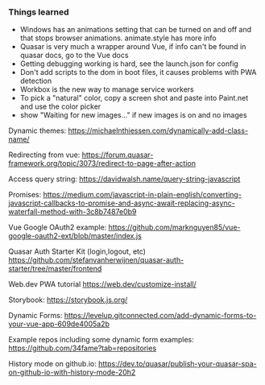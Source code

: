 ### Things learned

- Windows has an animations setting that can be turned on and off and that stops browser animations. animate.style has more info
- Quasar is very much a wrapper around Vue, if info can't be found in quasar docs, go to the Vue docs
- Getting debugging working is hard, see the launch.json for config
- Don't add scripts to the dom in boot files, it causes problems with PWA detection
- Workbox is the new way to manage service workers
- To pick a "natural" color, copy a screen shot and paste into Paint.net and use the color picker
- show "Waiting for new images..." if new images is on and no images

Dynamic themes:
https://michaelnthiessen.com/dynamically-add-class-name/

Redirecting from vue:
https://forum.quasar-framework.org/topic/3073/redirect-to-page-after-action

Access query string:
https://davidwalsh.name/query-string-javascript

Promises:
https://medium.com/javascript-in-plain-english/converting-javascript-callbacks-to-promise-and-async-await-replacing-async-waterfall-method-with-3c8b7487e0b9

Vue Google OAuth2 example:
https://github.com/marknguyen85/vue-google-oauth2-ext/blob/master/index.js

Quasar Auth Starter Kit (login,logout, etc)
https://github.com/stefanvanherwijnen/quasar-auth-starter/tree/master/frontend

Web.dev PWA tutorial
https://web.dev/customize-install/

Storybook:
https://storybook.js.org/

Dynamic Forms:
https://levelup.gitconnected.com/add-dynamic-forms-to-your-vue-app-609de4005a2b

Example repos including some dynamic form examples:
https://github.com/34fame?tab=repositories

History mode on github.io:
https://dev.to/quasar/publish-your-quasar-spa-on-github-io-with-history-mode-20h2
